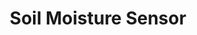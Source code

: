 ---
date_added: 2020-10-08
model: Flower
vendor: DIYRuZ
title: Soil Moisture Sensor
category: sensor
supports: temperature, humidity, illuminance, soil_moisture, pressure, battery
zigbeemodel: ['DIYRuZ_Flower']
compatible: [z2m,deconz]
deconz: 4893
z2m: DIYRuZ_Flower
mlink: https://modkam.ru/?p=1700
link: 
link2: 
link3: 
---